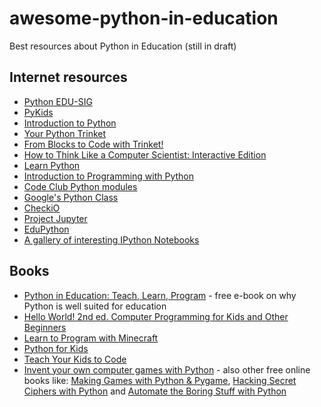 # awesome-python-in-education
Best resources about Python in Education (still in draft)

## Internet resources

* [Python EDU-SIG](https://www.python.org/community/sigs/current/edu-sig/)
* [PyKids](http://hello.pykids.us/)
* [Introduction to Python](http://introtopython.org/)
* [Your Python Trinket](https://trinket.io/python)
* [From Blocks to Code with Trinket!](https://hourofpython.com/from-blocks-to-code-with-trinket/)
* [How to Think Like a Computer Scientist: Interactive Edition](http://interactivepython.org/courselib/static/thinkcspy/index.html)
* [Learn Python](http://www.learnpython.org/)
* [Introduction to Programming with Python](http://opentechschool.github.io/python-beginners/en/index.html)
* [Code Club Python modules](https://www.codeclubprojects.org/en-GB/python/)
* [Google's Python Class](https://developers.google.com/edu/python/)
* [CheckiO](https://checkio.org/)
* [Project Jupyter](http://jupyter.org/)
* [EduPython](http://edupython.co.uk/)
* [A gallery of interesting IPython Notebooks](https://github.com/ipython/ipython/wiki/A-gallery-of-interesting-IPython-Notebooks)

## Books

* [Python in Education: Teach, Learn, Program](http://www.oreilly.com/programming/free/python-in-education.csp) - free e-book on why Python is well suited for education
* [Hello World! 2nd ed. Computer Programming for Kids and Other Beginners](https://www.manning.com/books/hello-world-second-edition)
* [Learn to Program with Minecraft](https://www.nostarch.com/programwithminecraft)
* [Python for Kids](https://www.nostarch.com/pythonforkids)
* [Teach Your Kids to Code](https://www.nostarch.com/teachkids)
* [Invent your own computer games with Python](https://inventwithpython.com/) - also other free online books like: [Making Games with Python & Pygame](https://inventwithpython.com/pygame/), [Hacking Secret Ciphers with Python](http://inventwithpython.com/hacking/) and [Automate the Boring Stuff with Python](https://automatetheboringstuff.com/)

